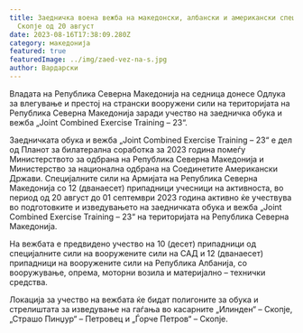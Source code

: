 ```yaml
---
title: Заедничка воена вежба на македонски, албански и американски специјалци во
  Скопје од 20 август
date: 2023-08-16T17:38:09.280Z
category: македонија
featured: true
featuredImage: ../img/zaed-vez-na-s.jpg
author: Вардарски
---
```

<!--StartFragment-->

Владата на Република Северна Македонија на седница донесе Одлука за влегување и престој на странски вооружени сили на територијата на Република Северна Македонија заради учество на заедничка обука и вежба „Joint Combined Exercise Training – 23“.



<!--EndFragment--><!--StartFragment-->

Заедничката обука и вежба „Joint Combined Exercise Training – 23“ е дел од Планот за билатерална соработка за 2023 година помеѓу Министерството за одбрана на Република Северна Македонија и Министерство за национална одбрана на Соединетите Американски Држави. Специјалните сили на Армијата на Република Северна Македонија со 12 (дванаесет) припадници учесници на активноста, во период од 20 август до 01 септември 2023 година активно ќе учествува во подготовките и изведувањето на заедничката обука и вежба „Joint Combined Exercise Training – 23“ на територијата на Република Северна Македонија.

На вежбата е предвидено учество на 10 (десет) припадници од специјалните сили на вооружените сили на САД и 12 (дванаесет) припадници на вооружените сили на Република Албанија, со вооружување, опрема, моторни возила и материјално – технички средства.

Локација за учество на вежбата ќе бидат полигоните за обука и стрелиштата за изведување на гаѓања во касарните „Илинден“ – Скопје, „Страшо Пинџур“ – Петровец и „Ѓорче Петров“ – Скопје.

<!--EndFragment-->